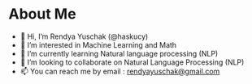 # About Me

- 👋 Hi, I’m Rendya Yuschak (@haskucy)
- 👀 I’m interested in Machine Learning and Math
- 🌱 I’m currently learning Natural language processing (NLP)
- 💞️ I’m looking to collaborate on Natural Language Processing (NLP)
- 📫 You can reach me by email : rendyayuschak@gmail.com
